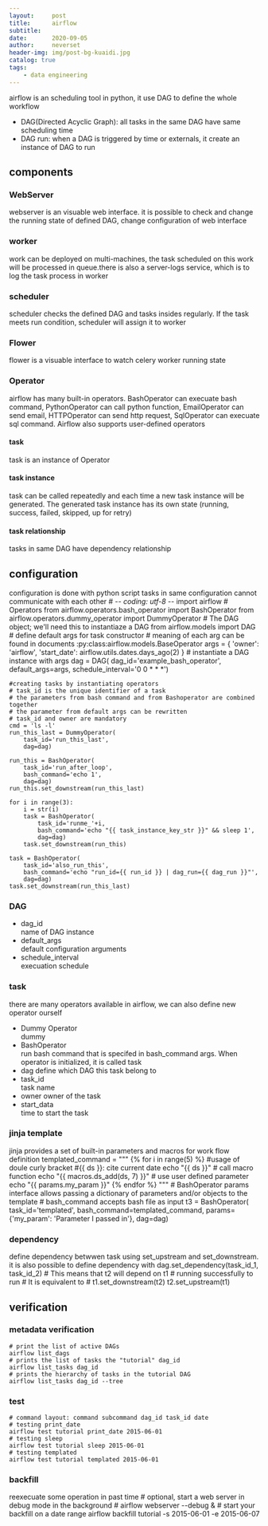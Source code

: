 ```yaml
---
layout:     post
title:      airflow
subtitle:   
date:       2020-09-05
author:     neverset
header-img: img/post-bg-kuaidi.jpg
catalog: true
tags:
    - data engineering
---
```


airflow is an scheduling tool in python, it use DAG to define the whole workflow
* DAG(Directed Acyclic Graph): all tasks in the same DAG have same scheduling time
* DAG run: when a DAG is triggered by time or externals, it create an instance of DAG to run

## components
### WebServer
webserver is an visuable web interface. it is possible to check and change the running state of defined DAG, change configuration of web interface
### worker
work can be deployed on multi-machines, the task scheduled on this work will be processed in queue.there is also a server-logs service, which is to log the task process in worker
### scheduler
scheduler checks the defined DAG and tasks insides regularly. If the task meets run condition, scheduler will assign it to worker
### Flower
flower is a visuable interface to watch celery worker running state
### Operator
airflow has many built-in operators. BashOperator can execuate bash command, PythonOperator can call python function, EmailOperator can send email, HTTPOperator can send http request, SqlOperator can execuate sql command. Airflow also supports user-defined operators
#### task
task is an instance of Operator
#### task instance
task can be called repeatedly and each time a new task instance will be generated. The generated task instance has its own state (running, success, failed, skipped, up for retry)
#### task relationship
tasks in same DAG have dependency relationship

## configuration
configuration is done with python script
tasks in same configuration cannot communicate with each other
    # -*- coding: utf-8 -*-
    import airflow
    # Operators
    from airflow.operators.bash_operator import BashOperator
    from airflow.operators.dummy_operator import DummyOperator
    # The DAG object; we'll need this to instantiaze a DAG
    from airflow.models import DAG
    # define default args for task constructor
    # meaning of each arg can be found in documents :py:class:airflow.models.BaseOperator
    args = {
        'owner': 'airflow',
        'start_date': airflow.utils.dates.days_ago(2)
    }
    # instantiate a DAG instance with args
    dag = DAG(
        dag_id='example_bash_operator', default_args=args,
        schedule_interval='0 0 * * *')

    #creating tasks by instantiating operators
    # task_id is the unique identifier of a task
    # the parameters from bash command and from Bashoperator are combined together
    # the parameter from default args can be rewritten
    # task_id and owner are mandatory
    cmd = 'ls -l'
    run_this_last = DummyOperator(
        task_id='run_this_last', 
        dag=dag)

    run_this = BashOperator(
        task_id='run_after_loop', 
        bash_command='echo 1', 
        dag=dag)
    run_this.set_downstream(run_this_last)

    for i in range(3):
        i = str(i)
        task = BashOperator(
            task_id='runme_'+i,
            bash_command='echo "{{ task_instance_key_str }}" && sleep 1',
            dag=dag)
        task.set_downstream(run_this)

    task = BashOperator(
        task_id='also_run_this',
        bash_command='echo "run_id={{ run_id }} | dag_run={{ dag_run }}"',
        dag=dag)
    task.set_downstream(run_this_last)

### DAG
* dag_id    
name of DAG instance
* default_args  
default configuration arguments
* schedule_interval  
execuation schedule
### task
there are many operators available in airflow, we can also define new operator ourself
* Dummy Operator    
dummy
* BashOperator  
run bash command that is specifed in bash_command args. When operator is initialized, it is called task
* dag
define which DAG this task belong to 
* task_id   
task name
* owner 
owner of the task
* start_data    
time to start the task  
### jinja template
jinja provides a set of built-in parameters and macros for work flow definition
    templated_command = """
        {% for i in range(5) %}
            #usage of doule curly bracket
            #{{ ds }}: cite current date
            echo "{{ ds }}"
            # call macro function
            echo "{{ macros.ds_add(ds, 7) }}"
            # use user defined parameter
            echo "{{ params.my_param }}"
        {% endfor %}
    """
    # BashOperator params interface allows passing a dictionary of parameters and/or objects to the template
    # bash_command accepts bash file as input
    t3 = BashOperator(
        task_id='templated',
        bash_command=templated_command,
        params={'my_param': 'Parameter I passed in'},
        dag=dag)
### dependency
define dependency betwwen task using set_upstream and set_downstream.   
it is also possible to define dependency with dag.set_dependency(task_id_1, task_id_2)
    # This means that t2 will depend on t1
    # running successfully to run
    # It is equivalent to
    # t1.set_downstream(t2)
    t2.set_upstream(t1)
## verification

### metadata verification

    # print the list of active DAGs
    airflow list_dags
    # prints the list of tasks the "tutorial" dag_id
    airflow list_tasks dag_id
    # prints the hierarchy of tasks in the tutorial DAG
    airflow list_tasks dag_id --tree

### test

    # command layout: command subcommand dag_id task_id date
    # testing print_date
    airflow test tutorial print_date 2015-06-01
    # testing sleep
    airflow test tutorial sleep 2015-06-01
    # testing templated
    airflow test tutorial templated 2015-06-01

### backfill
reexecuate some operation in past time
    # optional, start a web server in debug mode in the background
    # airflow webserver --debug &
    # start your backfill on a date range
    airflow backfill tutorial -s 2015-06-01 -e 2015-06-07